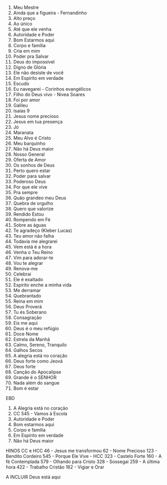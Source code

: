1.	Meu Mestre 
2.	Ainda que a figueira - Fernandinho 
3.	Alto preço 
4.	Ao único
5.	Até que ele venha 
6.	Autoridade e Poder
7.	Bom Estarmos aqui
8.	Corpo e família
9.	Cria em mim
10.	Poder pra Salvar
11.	Deus do impossível 
12.	Digno de Glória
13.	Ele não desiste de você
14.	Em Espírito em verdade
15.	Escudo
16.	Eu navegarei - Corinhos evangélicos
17.	Filho do Deus vivo - Nivea Soares
18.	Foi por amor
19.	Galileu
20.	Isaías 9
21.	Jesus nome precioso
22.	Jesus em tua presença
23.	Jó
24.	Maranata
25.	Meu Alvo é Cristo 
26.	Meu barquinho
27.	Não há Deus maior
29.	Nosso General
30.	Oferta de Amor
31.	Os sonhos de Deus
32.	Perto quero estar
33.	Poder para salvar
34.	Poderoso Deus
35.	Por que ele vive
36.	Pra sempre
37.	Quão grandeo meu Deus
38.	Quebra de orgulho
39.	Quero que valorize 
40.	Rendido Estou
41.	Rompendo em Fé
42.	Sobre as águas
43.	Te agradeço (Kleber Lucas)
44.	Teu amor não falha
45.	Todavia me alegrarei
46.	Vem está é a hora
47.	Venha o Teu Reino 
48.	Vim para adorar-te
49.	Vou te alegrar
50.	Renova-me
51.	Celebrai
52.	Ele é exaltado
53. Espirito enche a minha vida
54. Me derramar 
55. Quebrantado 
56. Reina em mim 
57. Deus Proverá
58. Tu és Soberano
59. Consagração
60. Eis me aqui 
61. Deus é o meu refúgio
62. Doce Nome
64. Estrela da Manhã
65. Calmo, Sereno, Tranquilo
66. Galhos Secos
67. A alegria está no coração
68. Deus forte como Jeová
69. Deus forte
70. Canção do Apocalipse
71. Grande é o SENHOR
72. Nada além do sangue
73. Bom é estar

EBD
01. A Alegria está no coração
02. CC 545 - Vamos à Escola
03. Autoridade e Poder
04. Bom estarmos aqui
05.	Corpo e família
06. Em Espírito em verdade
07.	Não há Deus maior

HINOS CC e HCC
46 - Jesus me transformou
62 - Nome Precioso
123 - Bendito Cordeiro
545 - Porque Ele Vive - HCC
323 - Castelo Forte
160 - A fé Contemplada
579 - Olhando para Cristo
328 - Sossegai
259 - A última hora
422 - Trabalho Cristão
162 - Vigiar e Orar

A INCLUIR
Deus está aqui